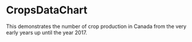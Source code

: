 # CropsDataChart
This demonstrates the number of crop production in Canada from the very early years up until the year 2017.
